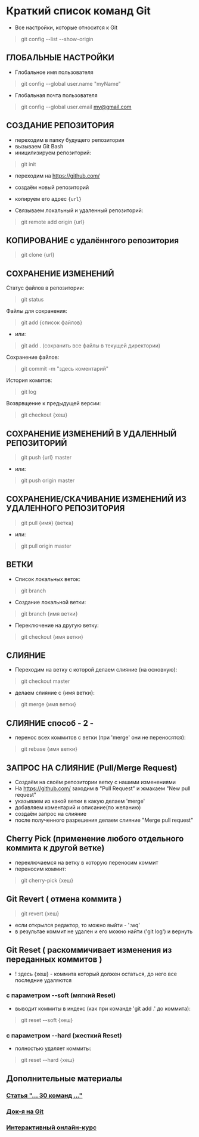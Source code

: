 #  Краткий список команд Git

- Все настройки, которые относится к Git
>git config --list --show-origin

## ГЛОБАЛЬНЫЕ НАСТРОЙКИ

- Глобальное имя пользователя
>git config --global user.name "myName"

- Глобальная почта пользователя
>git config --global user.email my@gmail.com

## СОЗДАНИЕ РЕПОЗИТОРИЯ

- переходим в папку будущего репозитория 
- вызываем Git Bash
- иницилизируем репозиторий:
>git init

- переходим на https://github.com/
- создаём новый репозиторий
- копируем его адрес `{url}`

- Связываем локальный и удаленный репозиторий:
>git remote add origin {url}


## КОПИРОВАНИЕ с удалённгого репозитория
>git clone {url}

## СОХРАНЕНИЕ ИЗМЕНЕНИЙ

Статус файлов в репозитории:
>git status

Файлы для сохранения: 
>git add {список файлов}
- или:
>git add . (сохранить все файлы в текущей директории)

Сохранение файлов:
>git commit -m "здесь коментарий"

История комитов:
>git log

Возврвщение к предыдущей версии:
>git checkout {хеш}

## СОХРАНЕНИЕ ИЗМЕНЕНИЙ В УДАЛЕННЫЙ РЕПОЗИТОРИЙ
>git push {url} master
- или:
>git push origin master

## СОХРАНЕНИЕ/СКАЧИВАНИЕ ИЗМЕНЕНИЙ ИЗ УДАЛЕННОГО РЕПОЗИТОРИЯ
>git pull {имя} {ветка}
- или:
>git pull origin master

## ВЕТКИ

- Список локальных веток:
>git branch

- Создание локальной ветки:
>git branch {имя ветки}

- Переключение на другую ветку:
>git checkout {имя ветки}

## СЛИЯНИЕ

- Переходим на ветку с которой делаем слияние (на основную):
>git checkout master
- делаем слияние с {имя ветки}:
>git merge {имя ветки}

## СЛИЯНИЕ способ - 2 -

- перенос всех коммитов с ветки (при 'merge' они не переносятся):
>git rebase {имя ветки} 

## ЗАПРОС НА СЛИЯНИЕ (Pull/Merge Request)

- Создаём на своём репозитории ветку с нашими изменениями
- На https://github.com/ заходим в "Pull Request" и жмакаем "New pull request"
- указываем из какой ветки в какую делаем 'merge'
- добавляем коментарий и описание(по желанию)
- создаём запрос на слияние
- после полученного разрешения делаем слияние "Merge pull request"

## Cherry Pick (применение любого отдельного коммита к другой ветке)

- переключаемся на ветку в которую переносим коммит
- переносим коммит:
>git cherry-pick {хеш}

## Git Revert ( отмена коммита )

>git revert {хеш}
- если открылся редактор, то можно выйти - ':wq'
- в результае коммит не удален и его можно найти ('git log') и вернуть

## Git Reset ( раскоммичивает изменения из переданных коммитов )
- ! здесь {хеш} - коммита который должен остаться, до него все последние удаляются

### с параметром --soft (мягкий Reset)
- выводит коммиты в индекс (как при команде 'git add .' до коммита):
>git reset --soft {хеш}

### с параметром --hard (жесткий Reset)
- полностью удаляет коммиты:
>git reset --hard {хеш}

## Дополнительные материалы

### [Статья "... 30 команд ..."](https://rufri.ru/30-osnovnyh-komand-git-dlja-upravlenie-repozitorijami-github/)
### [Док-я на Git](https://git-scm.com/book/ru/v2/%D0%92%D0%B2%D0%B5%D0%B4%D0%B5%D0%BD%D0%B8%D0%B5-%D0%A3%D1%81%D1%82%D0%B0%D0%BD%D0%BE%D0%B2%D0%BA%D0%B0-Git)
### [Интерактивный онлайн-курс](https://learngitbranching.js.org/?locale=ru_RU)
